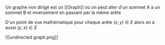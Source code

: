 Un graphe non dirigé est un [[Graph]] où on peut aller d'un sommet A à un sommet B et inversement en passant par la même arête

D'un point de vue mathématique pour chaque arête $(x,y) \in E$ alors on à aussi $(y,x) \in E$

![[undirected graph.png]]

